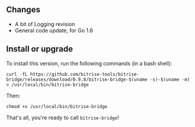 ## Changes

* A bit of Logging revision
* General code update, for Go 1.6


## Install or upgrade

To install this version, run the following commands (in a bash shell):

```
curl -fL https://github.com/bitrise-tools/bitrise-bridge/releases/download/0.9.8/bitrise-bridge-$(uname -s)-$(uname -m) > /usr/local/bin/bitrise-bridge
```

Then:

```
chmod +x /usr/local/bin/bitrise-bridge
```

That's all, you're ready to call `bitrise-bridge`!
